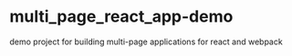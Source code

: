 # multi_page_react_app-demo
demo project for building multi-page applications for react and webpack
